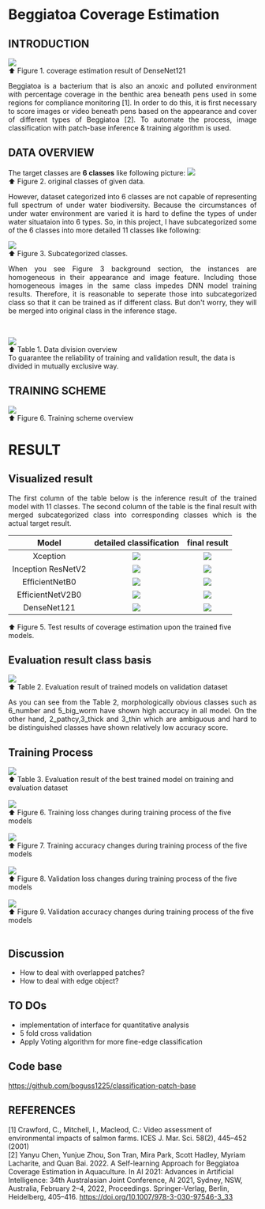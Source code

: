 # Beggiatoa Coverage Estimation
## INTRODUCTION
![](screenshots/DenseNet121_11cls_cls6_stat.png) </br>
⬆ Figure 1. coverage estimation result of DenseNet121 </br>
<p align='justify'>Beggiatoa is a bacterium that is also an anoxic and polluted environment with percentage coverage in the benthic area beneath pens used in some regions for compliance monitoring [1]. In order to do this, it is first necessary to score images or video beneath pens based on the appearance and cover of different types of Beggiatoa [2]. To automate the process, image classification with patch-base inference &amp; training algorithm is used. </p>

## DATA OVERVIEW
The target classes are **6 classes** like following picture:
![](screenshots/data_annotation_original.png) </br>
⬆ Figure 2. original classes of given data. </br>
<p align='justify'>However, dataset categorized into 6 classes are not capable of representing full spectrum of under water biodiversity. Because the circumstances of under water environment are varied it is hard to define the types of under water situataion into 6 types. So, in this project, I have subcategorized some of the 6 classes into more detailed 11 classes like following: </p>

![](screenshots/data_subcategory.png)</br>
⬆ Figure 3. Subcategorized classes.</br>
<p align='justify'>When you see Figure 3 background section, the instances are homogeneous in their appearance and image feature. Including those homogeneous images in the same class impedes DNN model training results. Therefore, it is reasonable to seperate those into subcategorized class so that it can be trained as if different class. But don't worry, they will be merged into original class in the inference stage.</p> </br>

![](screenshots/data_division.png) </br>
⬆ Table 1. Data division overview </br>
To guarantee the reliability of training and validation result, the data is divided in mutually exclusive way. </br>

## TRAINING SCHEME
![](screenshots/training_scheme.png) </br>
⬆ Figure 6. Training scheme overview </br>

# RESULT
## Visualized result
<p align='justify'>The first column of the table below is the inference result of the trained model with 11 classes. The second column of the table is the final result with merged subcategorized class into corresponding classes which is the actual target result. </p>

Model| detailed classification      |  final result
:------:|:---------------------------------------------------:|:-------------------------:
Xception    |![](screenshots/Xception_11cls_11cls.png)  |  ![](screenshots/Xception_11cls_cls6.png)
Inception ResNetV2   |![](screenshots/InceptionResNetV2_11cls_11cls.png)  |  ![](screenshots/InceptionResNetV2_11cls_cls6.png)
EfficientNetB0   |![](screenshots/EfficientNetB0_11cls_11cls.png)  |  ![](screenshots/EfficientNetB0_11cls_cls6.png)
EfficientNetV2B0  |![](screenshots/EfficientNetV2B0_11cls_11cls.png)  |  ![](screenshots/EfficientNetV2B0_11cls_cls6.png)
DenseNet121    |![](screenshots/DenseNet121_11cls_11cls.png)  |  ![](screenshots/DenseNet121_11cls_cls6.png)

⬆ Figure 5. Test results of coverage estimation upon the trained five models.

## Evaluation result class basis
![](screenshots/per_class_eval.png) </br>
⬆ Table 2. Evaluation result of trained models on validation dataset </br>
<p align='justify'>As you can see from the Table 2, morphologically obvious classes such as 6_number and 5_big_worm have shown high accuracy in all model. On the other hand, 2_pathcy,3_thick and 3_thin which are ambiguous and hard to be distinguished classes have shown relatively low accuracy score.</p>

## Training Process
![](screenshots/evaluation.png) </br>
⬆ Table 3. Evaluation result of the best trained model on training and evaluation dataset </br>
</br>
![](screenshots/Training_loss.png) </br>
⬆ Figure 6. Training loss changes during training process of the five models</br>
 </br>
![](screenshots/Training_accuracy.png) </br>
⬆ Figure 7. Training accuracy changes during training process of the five models</br>
 </br>
![](screenshots/Validation_loss.png) </br>
⬆ Figure 8. Validation loss changes during training process of the five models</br>
 </br>
![](screenshots/Validation_accuracy.png) </br>
⬆ Figure 9. Validation accuracy changes during training process of the five models</br>
 </br>

## Discussion
* How to deal with overlapped patches?
* How to deal with edge object?

## TO DOs
* implementation of interface for quantitative analysis
* 5 fold cross validation
* Apply Voting algorithm for more fine-edge classification

## Code base 
https://github.com/boguss1225/classification-patch-base

## REFERENCES
[1] Crawford, C., Mitchell, I., Macleod, C.: Video assessment of environmental impacts of salmon farms. ICES J. Mar. Sci. 58(2), 445–452 (2001) </br>
[2] Yanyu Chen, Yunjue Zhou, Son Tran, Mira Park, Scott Hadley, Myriam Lacharite, and Quan Bai. 2022. A Self-learning Approach for Beggiatoa Coverage Estimation in Aquaculture. In AI 2021: Advances in Artificial Intelligence: 34th Australasian Joint Conference, AI 2021, Sydney, NSW, Australia, February 2–4, 2022, Proceedings. Springer-Verlag, Berlin, Heidelberg, 405–416. https://doi.org/10.1007/978-3-030-97546-3_33
